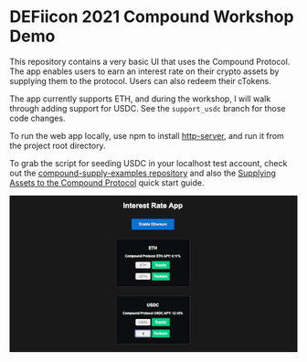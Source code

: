# DEFiicon 2021 Compound Workshop Demo

This repository contains a very basic UI that uses the Compound Protocol. The app enables users to earn an interest rate on their crypto assets by supplying them to the protocol. Users can also redeem their cTokens.

The app currently supports ETH, and during the workshop, I will walk through adding support for USDC. See the `support_usdc` branch for those code changes.

To run the web app locally, use npm to install [http-server](https://www.npmjs.com/package/http-server), and run it from the project root directory.

To grab the script for seeding USDC in your localhost test account, check out the [compound-supply-examples repository](https://github.com/compound-developers/compound-supply-examples/tree/master/seed-account-with-erc20) and also the [Supplying Assets to the Compound Protocol](https://medium.com/compound-finance/supplying-assets-to-the-compound-protocol-ec2cf5df5aa) quick start guide.

![Interest Rate App Screenshot](https://raw.githubusercontent.com/ajb413/compound-defiicon-2021/master/screenshot.png)